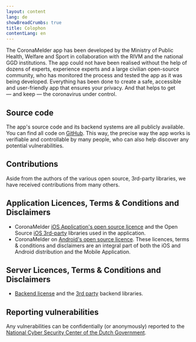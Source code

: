 ```yaml
---
layout: content
lang: de
showBreadCrumbs: true
title: Colophon
contentLang: en
---
```


The CoronaMelder app has been developed by the Ministry of Public Health,
Welfare and Sport in collaboration with the RIVM and the national GGD
institutions. The app could not have been realised without the help of dozens of
experts, experience experts and a large civilian open-source community, who has
monitored the process and tested the app as it was being developed. Everything
has been done to create a safe, accessible and user-friendly app that ensures
your privacy. And that helps to get —&nbsp;and keep&nbsp;— the coronavirus under control.

## Source code

The app's source code and its backend systems are all publicly available. You
can find all code on <a href="https://github.com/minvws" target="_blank" rel="noopener noreferrer">GitHub</a>. This way, the precise
way the app works is verifiable and controllable by many people, who can also
help discover any potential vulnerabilities.

## Contributions

Aside from the authors of the various open source, 3rd-party libraries, we have received contributions from many others.
  

## Application Licences, Terms & Conditions and Disclaimers

- CoronaMelder <a href="https://github.com/minvws/nl-covid19-notification-app-ios/blob/master/LICENSES.md" target="_blank" rel="noopener noreferrer">iOS Application's open source licence</a>
  and the Open Source <a href="https://github.com/minvws/nl-covid19-notification-app-ios/tree/master/licenses" target="_blank" rel="noopener noreferrer">iOS 3rd-party</a> libraries used in the application.
- CoronaMelder on <a href="https://github.com/minvws/nl-covid19-notification-app-android/blob/master/LICENSES.md" target="_blank" rel="noopener noreferrer">Android's open source licence</a>.
These licences, terms & conditions and disclaimers are an integral part of both
the iOS and Android distribution and the Mobile Application.

## Server Licences, Terms & Conditions and Disclaimers

- <a href="https://github.com/minvws/nl-covid19-notification-app-backend/blob/master/LICENSES.md" target="_blank" rel="noopener noreferrer">Backend license</a>
  and the
  <a href="https://github.com/minvws/nl-covid19-notification-app-backend/tree/master/LICENSE" target="_blank" rel="noopener noreferrer">3rd party</a> 
  backend libraries.

## Reporting vulnerabilities

Any vulnerabilities can be confidentially (or anonymously) reported to the
<a href="https://www.ncsc.nl/contact/kwetsbaarheid-melden" target="_blank" rel="noopener noreferrer">National Cyber Security Center of the Dutch Government</a>.
